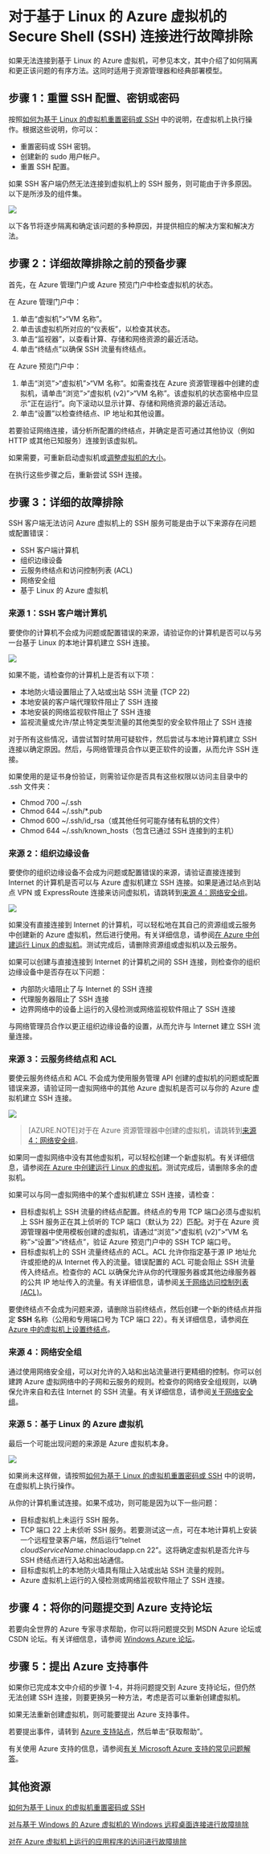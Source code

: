 <properties
	pageTitle="对与基于 Linux 的 VM 的安全外壳 (SSH) 连接进行故障排除 | Windows Azure"
	description="如果无法连接基于 Linux 的 Azure 虚拟机，则可以按照这些步骤来隔离问题源。"
	services="virtual-machines"
	documentationCenter=""
	authors="dsk-2015"
	manager="timlt"
	editor=""
	tags="azure-service-management,azure-resource-manager"/>


<tags
	ms.service="virtual-machines"
	ms.date="07/07/2015"
	wacn.date="11/02/2015"/>

# 对于基于 Linux 的 Azure 虚拟机的 Secure Shell (SSH) 连接进行故障排除

如果无法连接到基于 Linux 的 Azure 虚拟机，可参见本文，其中介绍了如何隔离和更正该问题的有序方法。这同时适用于资源管理器和经典部署模型。

## 步骤 1：重置 SSH 配置、密钥或密码

按照[如何为基于 Linux 的虚拟机重置密码或 SSH](/documentation/articles/virtual-machines-linux-use-vmaccess-reset-password-or-ssh) 中的说明，在虚拟机上执行操作。根据这些说明，你可以：

- 重置密码或 SSH 密钥。
- 创建新的 sudo 用户帐户。
- 重置 SSH 配置。

如果 SSH 客户端仍然无法连接到虚拟机上的 SSH 服务，则可能由于许多原因。以下是所涉及的组件集。

![](./media/virtual-machines-troubleshoot-ssh-connections/ssh-tshoot1.png)

以下各节将逐步隔离和确定该问题的多种原因，并提供相应的解决方案和解决方法。

## 步骤 2：详细故障排除之前的预备步骤

首先，在 Azure 管理门户或 Azure 预览门户中检查虚拟机的状态。

在 Azure 管理门户中：

1. 单击“虚拟机”>“VM 名称”。
2. 单击该虚拟机所对应的“仪表板”，以检查其状态。
3. 单击“监视器”，以查看计算、存储和网络资源的最近活动。
4. 单击“终结点”以确保 SSH 流量有终结点。

在 Azure 预览门户中：

1. 单击“浏览”>“虚拟机”>“VM 名称”。如需查找在 Azure 资源管理器中创建的虚拟机，请单击“浏览”>“虚拟机 (v2)”>“VM 名称”。该虚拟机的状态窗格中应显示“正在运行”。向下滚动以显示计算、存储和网络资源的最近活动。
2. 单击“设置”以检查终结点、IP 地址和其他设置。

若要验证网络连接，请分析所配置的终结点，并确定是否可通过其他协议（例如 HTTP 或其他已知服务）连接到该虚拟机。

如果需要，可重新启动虚拟机或[调整虚拟机的大小](/documentation/articles/virtual-machines-size-specs)。

在执行这些步骤之后，重新尝试 SSH 连接。

## 步骤 3：详细的故障排除

SSH 客户端无法访问 Azure 虚拟机上的 SSH 服务可能是由于以下来源存在问题或配置错误：

- SSH 客户端计算机
- 组织边缘设备
- 云服务终结点和访问控制列表 (ACL)
- 网络安全组
- 基于 Linux 的 Azure 虚拟机

### 来源 1：SSH 客户端计算机

要使你的计算机不会成为问题或配置错误的来源，请验证你的计算机是否可以与另一台基于 Linux 的本地计算机建立 SSH 连接。

![](./media/virtual-machines-troubleshoot-ssh-connections/ssh-tshoot2.png)

如果不能，请检查你的计算机上是否有以下项：

- 本地防火墙设置阻止了入站或出站 SSH 流量 (TCP 22)
- 本地安装的客户端代理软件阻止了 SSH 连接
- 本地安装的网络监视软件阻止了 SSH 连接
- 监视流量或允许/禁止特定类型流量的其他类型的安全软件阻止了 SSH 连接

对于所有这些情况，请尝试暂时禁用可疑软件，然后尝试与本地计算机建立 SSH 连接以确定原因。然后，与网络管理员合作以更正软件的设置，从而允许 SSH 连接。

如果使用的是证书身份验证，则需验证你是否具有这些权限以访问主目录中的 .ssh 文件夹：

- Chmod 700 ~/.ssh
- Chmod 644 ~/.ssh/*.pub
- Chmod 600 ~/.ssh/id\_rsa（或其他任何可能存储有私钥的文件）
- Chmod 644 ~/.ssh/known\_hosts（包含已通过 SSH 连接到的主机）

### 来源 2：组织边缘设备

要使你的组织边缘设备不会成为问题或配置错误的来源，请验证直接连接到 Internet 的计算机是否可以与 Azure 虚拟机建立 SSH 连接。如果是通过站点到站点 VPN 或 ExpressRoute 连接来访问虚拟机，请跳转到[来源 4：网络安全组](#nsg)。

![](./media/virtual-machines-troubleshoot-ssh-connections/ssh-tshoot3.png)

如果没有直接连接到 Internet 的计算机，可以轻松地在其自己的资源组或云服务中创建新的 Azure 虚拟机，然后进行使用。有关详细信息，请参阅[在 Azure 中创建运行 Linux 的虚拟机](/documentation/articles/virtual-machines-linux-tutorial)。测试完成后，请删除资源组或虚拟机以及云服务。

如果可以创建与直接连接到 Internet 的计算机之间的 SSH 连接，则检查你的组织边缘设备中是否存在以下问题：

- 内部防火墙阻止了与 Internet 的 SSH 连接
- 代理服务器阻止了 SSH 连接
- 边界网络中的设备上运行的入侵检测或网络监视软件阻止了 SSH 连接

与网络管理员合作以更正组织边缘设备的设置，从而允许与 Internet 建立 SSH 流量连接。

### 来源 3：云服务终结点和 ACL

要使云服务终结点和 ACL 不会成为使用服务管理 API 创建的虚拟机的问题或配置错误来源，请验证同一虚拟网络中的其他 Azure 虚拟机是否可以与你的 Azure 虚拟机建立 SSH 连接。

![](./media/virtual-machines-troubleshoot-ssh-connections/ssh-tshoot4.png)

> [AZURE.NOTE]对于在 Azure 资源管理器中创建的虚拟机，请跳转到[来源 4：网络安全组](#nsg)。

如果同一虚拟网络中没有其他虚拟机，可以轻松创建一个新虚拟机。有关详细信息，请参阅[在 Azure 中创建运行 Linux 的虚拟机](/documentation/articles/virtual-machines-linux-tutorial)。测试完成后，请删除多余的虚拟机。

如果可以与同一虚拟网络中的某个虚拟机建立 SSH 连接，请检查：

- 目标虚拟机上 SSH 流量的终结点配置。终结点的专用 TCP 端口必须与虚拟机上 SSH 服务正在其上侦听的 TCP 端口（默认为 22）匹配。对于在 Azure 资源管理器中使用模板创建的虚拟机，请通过“浏览”>“虚拟机 (v2)”>“VM 名称”>“设置”>“终结点”，验证 Azure 预览门户中的 SSH TCP 端口号。
- 目标虚拟机上的 SSH 流量终结点的 ACL。ACL 允许你指定基于源 IP 地址允许或拒绝的从 Internet 传入的流量。错误配置的 ACL 可能会阻止 SSH 流量传入终结点。检查你的 ACL 以确保允许从你的代理服务器或其他边缘服务器的公共 IP 地址传入的流量。有关详细信息，请参阅[关于网络访问控制列表 (ACL)](/documentation/articles/virtual-network/virtual-networks-acl)。

要使终结点不会成为问题来源，请删除当前终结点，然后创建一个新的终结点并指定 **SSH** 名称（公用和专用端口号为 TCP 端口 22）。有关详细信息，请参阅[在 Azure 中的虚拟机上设置终结点](/documentation/articles/virtual-machines-set-up-endpoints)。

### <a id="nsg"></a>来源 4：网络安全组

通过使用网络安全组，可以对允许的入站和出站流量进行更精细的控制。你可以创建跨 Azure 虚拟网络中的子网和云服务的规则。检查你的网络安全组规则，以确保允许来自和去往 Internet 的 SSH 流量。有关详细信息，请参阅[关于网络安全组](/documentation/articles/virtual-networks-nsg)。

### 来源 5：基于 Linux 的 Azure 虚拟机

最后一个可能出现问题的来源是 Azure 虚拟机本身。

![](./media/virtual-machines-troubleshoot-ssh-connections/ssh-tshoot5.png)

如果尚未这样做，请按照[如何为基于 Linux 的虚拟机重置密码或 SSH](/documentation/articles/virtual-machines-linux-use-vmaccess-reset-password-or-ssh) 中的说明，在虚拟机上执行操作。

从你的计算机重试连接。如果不成功，则可能是因为以下一些问题：

- 目标虚拟机上未运行 SSH 服务。
- TCP 端口 22 上未侦听 SSH 服务。若要测试这一点，可在本地计算机上安装一个远程登录客户端，然后运行“telnet *cloudServiceName*.chinacloudapp.cn 22”。这将确定虚拟机是否允许与 SSH 终结点进行入站和出站通信。
- 目标虚拟机上的本地防火墙具有阻止入站或出站 SSH 流量的规则。
- Azure 虚拟机上运行的入侵检测或网络监视软件阻止了 SSH 连接。


## 步骤 4：将你的问题提交到 Azure 支持论坛

若要向全世界的 Azure 专家寻求帮助，你可以将问题提交到 MSDN Azure 论坛或 CSDN 论坛。有关详细信息，请参阅 [Windows Azure 论坛](http://www.windowsazure.cn/support/forums/)。

## 步骤 5：提出 Azure 支持事件

如果你已完成本文中介绍的步骤 1-4，并将问题提交到 Azure 支持论坛，但仍然无法创建 SSH 连接，则要更换另一种方法，考虑是否可以重新创建虚拟机。

如果无法重新创建虚拟机，则可能要提出 Azure 支持事件。

若要提出事件，请转到 [Azure 支持站点](/support/contact/)，然后单击“获取帮助”。

有关使用 Azure 支持的信息，请参阅[有关 Microsoft Azure 支持的常见问题解答](/support/faq/)。

## 其他资源

[如何为基于 Linux 的虚拟机重置密码或 SSH](/documentation/articles/virtual-machines-linux-use-vmaccess-reset-password-or-ssh)

[对与基于 Windows 的 Azure 虚拟机的 Windows 远程桌面连接进行故障排除](/documentation/articles/virtual-machines-troubleshoot-remote-desktop-connections)

[对在 Azure 虚拟机上运行的应用程序的访问进行故障排除](/documentation/articles/virtual-machines-troubleshoot-access-application)

<!---HONumber=76-->